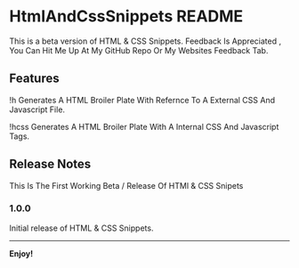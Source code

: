 # HtmlAndCssSnippets README

This is a beta version of HTML & CSS Snippets. Feedback Is Appreciated , You Can Hit Me Up At My GitHub Repo Or My Websites Feedback Tab.

## Features
!h Generates A HTML Broiler Plate With Refernce To A External CSS And Javascript File.

!hcss Generates A HTML Broiler Plate With A Internal CSS And Javascript Tags.

## Release Notes

This Is The First Working Beta / Release Of HTMl & CSS Snipets

### 1.0.0

Initial release of HTML & CSS Snippets.

-----------------------------------------------------------------------------------------------------------

**Enjoy!**
